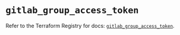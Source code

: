 # `gitlab_group_access_token`

Refer to the Terraform Registry for docs: [`gitlab_group_access_token`](https://registry.terraform.io/providers/gitlabhq/gitlab/17.11.0/docs/resources/group_access_token).
